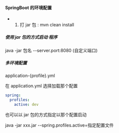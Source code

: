 #### SpringBoot 的环境配置

- 1. 打 jar 包 : mvn clean install


#####  使用 jar 包的方式启动 程序

java -jar  包名  --server.port:8080 (自定义端口)

#####  多环境配置

application-{profile}.yml

在 application.yml 选择加载那个配置

```yaml
spring:
  profiles:
    active: dev
```

也可以以 jar 包的方式指定以那个配置启动

java -jar xxx.jar --spring.profiles.active=指定配置文件